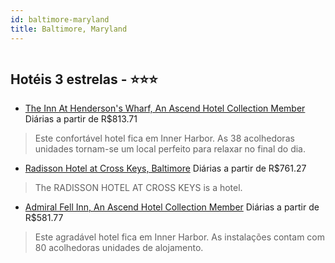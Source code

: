 ```yaml
---
id: baltimore-maryland
title: Baltimore, Maryland
---
```


<center><img src="http://photos.hotelbeds.com/giata/50/503599/503599a_hb_a_001.jpg" alt="" /></center>


## Hotéis 3 estrelas - ⭐️⭐️⭐️

-    [The Inn At Henderson's Wharf, An Ascend Hotel Collection Member](https://www.hurb.com/hoteis/baltimore/the-inn-at-henderson-s-wharf-an-ascend-hotel-collection-member-JNP-JP233569?cmp=18055) Diárias a partir de R$813.71
   > Este confortável hotel fica em Inner Harbor. As 38 acolhedoras unidades tornam-se um local perfeito para relaxar no final do dia. 
-    [Radisson Hotel at Cross Keys, Baltimore](https://www.hurb.com/hoteis/baltimore/radisson-hotel-at-cross-keys-baltimore-JNP-JP095176?cmp=18055) Diárias a partir de R$761.27
   > The RADISSON HOTEL AT CROSS KEYS is a  hotel.
-    [Admiral Fell Inn, An Ascend Hotel Collection Member](https://www.hurb.com/hoteis/baltimore/admiral-fell-inn-an-ascend-hotel-collection-member-JNP-JP065109?cmp=18055) Diárias a partir de R$581.77
   > Este agradável hotel fica em Inner Harbor. As instalações contam com 80 acolhedoras unidades de alojamento. 
